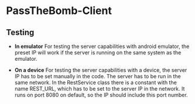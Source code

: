 # PassTheBomb-Client

## Testing
- **In emulator**
  For testing the server capabilities with android emulator, the preset IP will work if the server is running on the same system as the emulator.
  
- **On a device**
For testing the server capabilities with a device, the server IP has to be set manually in the code. The server has to be run in the same network. In the RestService class there is a constant with the name REST_URL, which has to be set to the server IP in the network. It runs on port 8080 on default, so the IP should include this port number.
